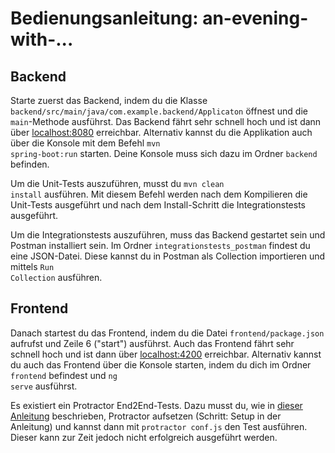 # Bedienungsanleitung: an-evening-with-...

## Backend
Starte zuerst das Backend, indem du die Klasse <code>backend/src/main/java/com.example.backend/Applicaton</code> öffnest und die <code>main</code>-Methode ausführst.
Das Backend fährt sehr schnell hoch und ist dann über [localhost:8080](http://localhost:8080) erreichbar.
Alternativ kannst du die Applikation auch über die Konsole mit dem Befehl <code>mvn spring-boot:run</code> starten.
Deine Konsole muss sich dazu im Ordner <code>backend</code> befinden.

Um die Unit-Tests auszuführen, musst du <code>mvn clean install</code> ausführen.
Mit diesem Befehl werden nach dem Kompilieren die Unit-Tests ausgeführt und nach dem Install-Schritt die Integrationstests ausgeführt.

Um die Integrationstests auszuführen, muss das Backend gestartet sein und Postman installiert sein.
Im Ordner <code>integrationstests_postman</code> findest du eine JSON-Datei.
Diese kannst du in Postman als Collection importieren und mittels <code>Run Collection</code> ausführen.

## Frontend
Danach startest du das Frontend, indem du die Datei <code>frontend/package.json</code> aufrufst und Zeile 6 ("start") ausführst.
Auch das Frontend fährt sehr schnell hoch und ist dann über [localhost:4200](http://localhost:4200) erreichbar.
Alternativ kannst du auch das Frontend über die Konsole starten, indem du dich im Ordner <code>frontend</code> befindest und <code>ng serve</code> ausführst.

Es existiert ein Protractor End2End-Tests. Dazu musst du, wie in [dieser Anleitung](https://www.protractortest.org/#/tutorial) beschrieben,
Protractor aufsetzen (Schritt: Setup in der Anleitung) und kannst dann mit <code>protractor conf.js</code> den Test ausführen.
Dieser kann zur Zeit jedoch nicht erfolgreich ausgeführt werden.